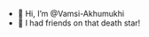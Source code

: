 - 👋 Hi, I’m @Vamsi-Akhumukhi
- 👀 I had friends on that death star!


<!---
Vamsi-Akhumukhi/Vamsi-Akhumukhi is a ✨ special ✨ repository because its `README.md` (this file) appears on your GitHub profile.
You can click the Preview link to take a look at your changes.
--->
